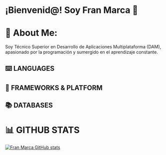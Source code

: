 # ¡Bienvenid@! Soy Fran Marca 👋

# 👀 About Me:

Soy Técnico Superior en Desarrollo de Aplicaciones Multiplataforma (DAM), apasionado por la programación y sumergido en el aprendizaje constante. <br>

## ⌨️ LANGUAGES

## 🎨 FRAMEWORKS & PLATFORM

## 📚 DATABASES

# 📊 GITHUB STATS
[![Fran Marca GitHub stats](https://github-readme-stats.vercel.app/api?username=mhfran)](https://github.com/mhfran/github-readme-stats)<br/>
<br/>

<!--
**MHFRAN/mhfran** is a ✨ _special_ ✨ repository because its `README.md` (this file) appears on your GitHub profile.

Here are some ideas to get you started:

- 🔭 I’m currently working on ...
- 🌱 I’m currently learning ...
- 👯 I’m looking to collaborate on ...
- 🤔 I’m looking for help with ...
- 💬 Ask me about ...
- 📫 How to reach me: ...
- 😄 Pronouns: ...
- ⚡ Fun fact: ...
-->
